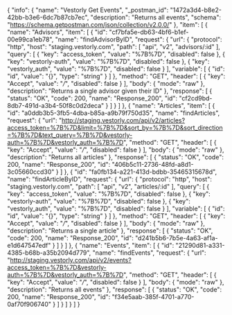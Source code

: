 {
  "info": {
    "name": "Vestorly Get Events",
    "_postman_id": "1472a3d4-b8e2-42bb-b3e6-6dc7b87cb7ec",
    "description": "Returns all events",
    "schema": "https://schema.getpostman.com/json/collection/v2.0.0/"
  },
  "item": [
    {
      "name": "Advisors",
      "item": [
        {
          "id": "cf7bfa5e-db63-4bf6-b1ef-00e99ca1eb78",
          "name": "findAdvisorByID",
          "request": {
            "url": {
              "protocol": "http",
              "host": "staging.vestorly.com",
              "path": [
                "api",
                "v2",
                "advisors/:id"
              ],
              "query": [
                {
                  "key": "access_token",
                  "value": "%7B%7D",
                  "disabled": false
                },
                {
                  "key": "vestorly-auth",
                  "value": "%7B%7D",
                  "disabled": false
                },
                {
                  "key": "vestorly_auth",
                  "value": "%7B%7D",
                  "disabled": false
                }
              ],
              "variable": [
                {
                  "id": "id",
                  "value": "{}",
                  "type": "string"
                }
              ]
            },
            "method": "GET",
            "header": [
              {
                "key": "Accept",
                "value": "*/*",
                "disabled": false
              }
            ],
            "body": {
              "mode": "raw"
            },
            "description": "Returns a single advisor given their ID"
          },
          "response": [
            {
              "status": "OK",
              "code": 200,
              "name": "Response_200",
              "id": "cf2cd9bd-8db7-491d-a3b4-50f8c0d2deca"
            }
          ]
        }
      ]
    },
    {
      "name": "Articles",
      "item": [
        {
          "id": "a0ddb3b5-3fb5-4dba-b85a-a9b79f750d35",
          "name": "findArticles",
          "request": {
            "url": "http://staging.vestorly.com/api/v2/articles?access_token=%7B%7D&limit=%7B%7D&sort_by=%7B%7D&sort_direction=%7B%7D&text_query=%7B%7D&vestorly-auth=%7B%7D&vestorly_auth=%7B%7D",
            "method": "GET",
            "header": [
              {
                "key": "Accept",
                "value": "*/*",
                "disabled": false
              }
            ],
            "body": {
              "mode": "raw"
            },
            "description": "Returns all articles"
          },
          "response": [
            {
              "status": "OK",
              "code": 200,
              "name": "Response_200",
              "id": "406b5c11-2736-48fd-a8d1-3c05660ccd30"
            }
          ]
        },
        {
          "id": "fa0fb134-a221-413d-bdbb-35465315678d",
          "name": "findArticleByID",
          "request": {
            "url": {
              "protocol": "http",
              "host": "staging.vestorly.com",
              "path": [
                "api",
                "v2",
                "articles/:id"
              ],
              "query": [
                {
                  "key": "access_token",
                  "value": "%7B%7D",
                  "disabled": false
                },
                {
                  "key": "vestorly-auth",
                  "value": "%7B%7D",
                  "disabled": false
                },
                {
                  "key": "vestorly_auth",
                  "value": "%7B%7D",
                  "disabled": false
                }
              ],
              "variable": [
                {
                  "id": "id",
                  "value": "{}",
                  "type": "string"
                }
              ]
            },
            "method": "GET",
            "header": [
              {
                "key": "Accept",
                "value": "*/*",
                "disabled": false
              }
            ],
            "body": {
              "mode": "raw"
            },
            "description": "Returns a single article"
          },
          "response": [
            {
              "status": "OK",
              "code": 200,
              "name": "Response_200",
              "id": "d241b5b6-7b5e-4a63-af1a-e1d647547edf"
            }
          ]
        }
      ]
    },
    {
      "name": "Events",
      "item": [
        {
          "id": "21290d81-a331-4385-b68b-a35b2094d779",
          "name": "findEvents",
          "request": {
            "url": "http://staging.vestorly.com/api/v2/events?access_token=%7B%7D&vestorly-auth=%7B%7D&vestorly_auth=%7B%7D",
            "method": "GET",
            "header": [
              {
                "key": "Accept",
                "value": "*/*",
                "disabled": false
              }
            ],
            "body": {
              "mode": "raw"
            },
            "description": "Returns all events"
          },
          "response": [
            {
              "status": "OK",
              "code": 200,
              "name": "Response_200",
              "id": "f34e5aab-385f-4701-a770-0af70f906740"
            }
          ]
        }
      ]
    }
  ]
}